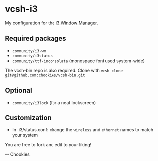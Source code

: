 vcsh-i3
=======
My configuration for the [i3 Window Manager](http://www.i3wm.org).

Required packages
-----------------
* `community/i3-wm`
* `community/i3status`
* `community/ttf-inconsolata` (monospace font used system-wide)

The vcsh-bin repo is also required. Clone with `vcsh clone git@github.com:chookies/vcsh-bin.git`

Optional
--------
* `community/i3lock` (for a neat lockscreen)

Customization
-------------
* In .i3/status.conf: change the `wireless` and `ethernet` names to match your system

You are free to fork and edit to your liking!

-- Chookies
